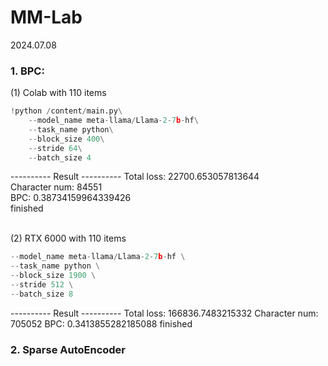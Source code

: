 # MM-Lab

2024.07.08
### 1. BPC:
(1) Colab with 110 items 

```python
!python /content/main.py\
    --model_name meta-llama/Llama-2-7b-hf\
    --task_name python\
    --block_size 400\
    --stride 64\
    --batch_size 4
```

---------- Result ----------
Total loss: 22700.653057813644\
Character num: 84551\
BPC: 0.38734159964339426\
finished

<br>
(2) RTX 6000 with  110 items

```python
--model_name meta-llama/Llama-2-7b-hf \
--task_name python \
--block_size 1900 \
--stride 512 \
--batch_size 8
```

---------- Result ----------
Total loss: 166836.7483215332
Character num: 705052
BPC: 0.3413855282185088
finished

### 2. Sparse AutoEncoder
